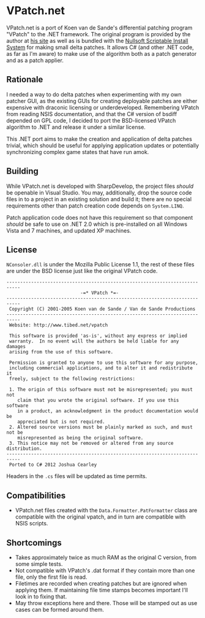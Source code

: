 
# VPatch.net

VPatch.net is a port of Koen van de Sande's differential patching program
"VPatch" to the .NET framework. The original program is provided by the author
at [his site][VPatchHome] as well as is bundled with the
[Nullsoft Scriptable Install System][NSISHome] for making small delta patches.
It allows C# (and other .NET code, as far as I'm aware) to make use of the
algorithm both as a patch generator and as a patch applier.

[VPatchHome]: http://www.tibed.net/vpatch/
[NSISHome]: http://nsis.sourceforge.net/

## Rationale

I needed a way to do delta patches when experimenting with my own patcher GUI,
as the existing GUIs for creating deployable patches are either expensive with
draconic licensing or underdeveloped. Remembering VPatch from reading NSIS
documentation, and that the C# version of bsdiff depended on GPL code, I
decided to port the BSD-licensed VPatch algorithm to .NET and release it under
a similar license.

This .NET port aims to make the creation and application of delta patches
trivial, which should be useful for applying application updates or potentially
synchronizing complex game states that have run amok.

## Building

While VPatch.net is developed with SharpDevelop, the project files _should_
be openable in Visual Studio. You may, additionally, drop the source code files
in to a project in an existing solution and build it; there are no special
requirements other than patch creation code depends on `System.LINQ`.

Patch application code does not have this requirement so that component
*should* be safe to use on .NET 2.0 which is pre-installed on all Windows
Vista and 7 machines, and updated XP machines.

## License

`NConsoler.dll` is under the Mozilla Public License 1.1, the rest of these
files are under the BSD license just like the original VPatch code.

	---------------------------------------------------------------------------
	                           -=* VPatch *=-
	---------------------------------------------------------------------------
	 Copyright (C) 2001-2005 Koen van de Sande / Van de Sande Productions
	---------------------------------------------------------------------------
	 Website: http://www.tibed.net/vpatch
	
	 This software is provided 'as-is', without any express or implied
	 warranty.  In no event will the authors be held liable for any damages
	 arising from the use of this software.
	
	 Permission is granted to anyone to use this software for any purpose,
	 including commercial applications, and to alter it and redistribute it
	 freely, subject to the following restrictions:
	
	 1. The origin of this software must not be misrepresented; you must not
	    claim that you wrote the original software. If you use this software
	    in a product, an acknowledgment in the product documentation would be
	    appreciated but is not required.
	 2. Altered source versions must be plainly marked as such, and must not be
	    misrepresented as being the original software.
	 3. This notice may not be removed or altered from any source distribution.
	---------------------------------------------------------------------------
	 Ported to C# 2012 Joshua Cearley

Headers in the `.cs` files will be updated as time permits.

## Compatibilities

* VPatch.net files created with the `Data.Formatter.PatFormatter` class are
compatible with the original vpatch, and in turn are compatible with NSIS
scripts.

## Shortcomings

* Takes approximately twice as much RAM as the original C version, from some
simple tests.
* Not compatible with VPatch's .dat format if they contain more than one
file, only the first file is read.
* Filetimes are recorded when creating patches but are ignored when
applying them. If maintaining file time stamps becomes important I'll look
in to fixing that.
* May throw exceptions here and there. Those will be stamped out as use
cases can be formed around them.

